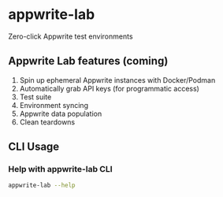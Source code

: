 # appwrite-lab
Zero-click Appwrite test environments


## Appwrite Lab features (coming)
1. Spin up ephemeral Appwrite instances with Docker/Podman
2. Automatically grab API keys (for programmatic access)
3. Test suite
4. Environment syncing
5. Appwrite data population
6. Clean teardowns


## CLI Usage
### Help with appwrite-lab CLI
```sh
appwrite-lab --help
```
